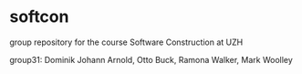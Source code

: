# softcon
group repository for the course Software Construction at UZH

group31: Dominik Johann Arnold, Otto Buck, Ramona Walker, Mark Woolley
